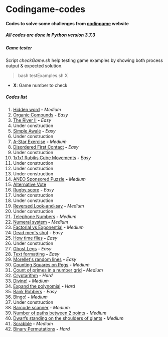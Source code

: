 Codingame-codes
===============

#### Codes to solve some challenges from [codingame](https://www.codingame.com) website
##### All codes are done in Python version 3.7.3

##### Game tester

Script _checkGame.sh_ help testing game examples by showing both process
output & expected solution.

> bash testExamples.sh X

- **X**: Game number to check

##### Codes list

001. [Hidden word](https://github.com/rk4rdo/codingame-codes/tree/master/G001-HiddenWord) **_-_** _Medium_
002. [Organic Compunds](https://github.com/rk4rdo/codingame-codes/tree/master/G002-OrganicCompounds) **_-_** _Easy_
003. [The River II](https://github.com/rk4rdo/codingame-codes/tree/master/G003-TheRiverII) **_-_** _Easy_
004. Under construction
005. [Simple Awalé](https://github.com/rk4rdo/codingame-codes/tree/master/G005-SimpleAwale) **_-_** _Easy_
006. Under construction
007. [A-Star Exercise](https://github.com/rk4rdo/codingame-codes/tree/master/G007-AStarExercise) **_-_** _Medium_
008. [Disordered First Contact](https://github.com/rk4rdo/codingame-codes/tree/master/G008-DisorderedFirstContact) **_-_** _Easy_
009. Under construction
010. [1x1x1 Rubiks Cube Movements](https://github.com/rk4rdo/codingame-codes/tree/master/G010-1v1v1RubiksCubeMovements) **_-_** _Easy_
011. Under construction
012. Under construction
013. Under construction
014. [ANEO Sponsored Puzzle](https://github.com/rk4rdo/codingame-codes/tree/master/G014-ANEOSponsoredPuzzle) **_-_** _Medium_
015. [Alternative Vote](https://github.com/rk4rdo/codingame-codes/tree/master/G015-AlternativeVote)
016. [Rugby score](https://github.com/rk4rdo/codingame-codes/tree/master/G016-RugbyScore) **_-_** _Easy_
017. Under construction
018. Under construction
019. [Reversed Look-and-say](https://github.com/rk4rdo/codingame-codes/tree/master/G019-ReversedLookAndSay) **_-_** _Medium_
020. Under construction
021. [Telephone Numbers](https://github.com/rk4rdo/codingame-codes/tree/master/G021-TelephoneNumbers) **_-_** _Medium_
022. [Numeral system](https://github.com/rk4rdo/codingame-codes/tree/master/G022-NumeralSystem) **_-_** _Medium_
023. [Factorial vs Exponential](https://github.com/rk4rdo/codingame-codes/tree/master/G023-FactorialVsExponential) **_-_** _Medium_
024. [Dead men's shot](https://github.com/rk4rdo/codingame-codes/tree/master/G024-DeadMenShot) **_-_** _Easy_
025. [How time flies](https://github.com/rk4rdo/codingame-codes/tree/master/G025-HowTimeFlies) **_-_** _Easy_
026. Under construction
027. [Ghost Legs](https://github.com/rk4rdo/codingame-codes/tree/master/G027-GhostLegs) **_-_** _Easy_
028. [Text formatting](https://github.com/rk4rdo/codingame-codes/tree/master/G028-TextFormatting) **_-_** _Easy_
029. [Morellet's random lines](https://github.com/rk4rdo/codingame-codes/tree/master/G029-MorelletRandomLines) **_-_** _Easy_
030. [Counting Squares on Pegs](https://github.com/rk4rdo/codingame-codes/tree/master/G030-CountingSquaresOnPegs) **_-_** _Medium_
031. [Count of primes in a number grid](https://github.com/rk4rdo/codingame-codes/tree/master/G031-CountPrimesInNumberGrid) **_-_** _Medium_
032. [Cryptarithm](https://github.com/rk4rdo/codingame-codes/tree/master/G032-Cryptarithm) **_-_** _Hard_
033. [Divine!](https://github.com/rk4rdo/codingame-codes/tree/master/G033-Divine) **_-_** _Medium_
034. [Expand the polynomial](https://github.com/rk4rdo/codingame-codes/tree/master/G034-ExpandPolynomial) **_-_** _Hard_
035. [Bank Robbers](https://github.com/rk4rdo/codingame-codes/tree/master/G035-BankRobbers) **_-_** _Easy_
036. [Bingo!](https://github.com/rk4rdo/codingame-codes/tree/master/G036-Bingo) **_-_** _Medium_
037. Under construction
038. [Barcode scanner](https://github.com/rk4rdo/codingame-codes/tree/master/G038-BarcodeScanner) **_-_** _Medium_
039. [Number of paths between 2 points](https://github.com/rk4rdo/codingame-codes/tree/master/G039-NumberPathsBetween2Points) **_-_** _Medium_
040. [Dwarfs standing on the shoulders of giants](https://github.com/rk4rdo/codingame-codes/tree/master/G040-DwarfsStandingShouldersGiants) **_-_** _Medium_
041. [Scrabble](https://github.com/rk4rdo/codingame-codes/tree/master/G041-Scrabble) **_-_** _Medium_
042. [Binary Permutations](https://github.com/rk4rdo/codingame-codes/tree/master/G042-BinaryPermutations) **_-_** _Hard_
